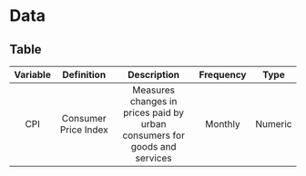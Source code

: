# Data
##
## Table
| **Variable** 	|    **Definition**    	|                              **Description**                              	| **Frequency** 	| **Type** 	|
|:------------:	|:--------------------:	|:-------------------------------------------------------------------------:	|:-------------:	|:--------:	|
|      CPI     	| Consumer Price Index 	| Measures changes in prices paid by urban consumers for goods and services 	|    Monthly    	|  Numeric 	|
